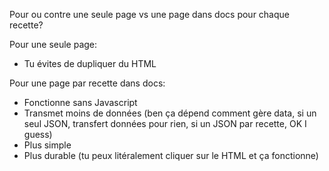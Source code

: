 Pour ou contre une seule page vs une page dans docs pour chaque recette?

Pour une seule page:
- Tu évites de dupliquer du HTML

Pour une page par recette dans docs:
- Fonctionne sans Javascript
- Transmet moins de données (ben ça dépend comment gère data, si un seul JSON, transfert données pour rien, si un JSON par recette, OK I guess)
- Plus simple
- Plus durable (tu peux litéralement cliquer sur le HTML et ça fonctionne)
